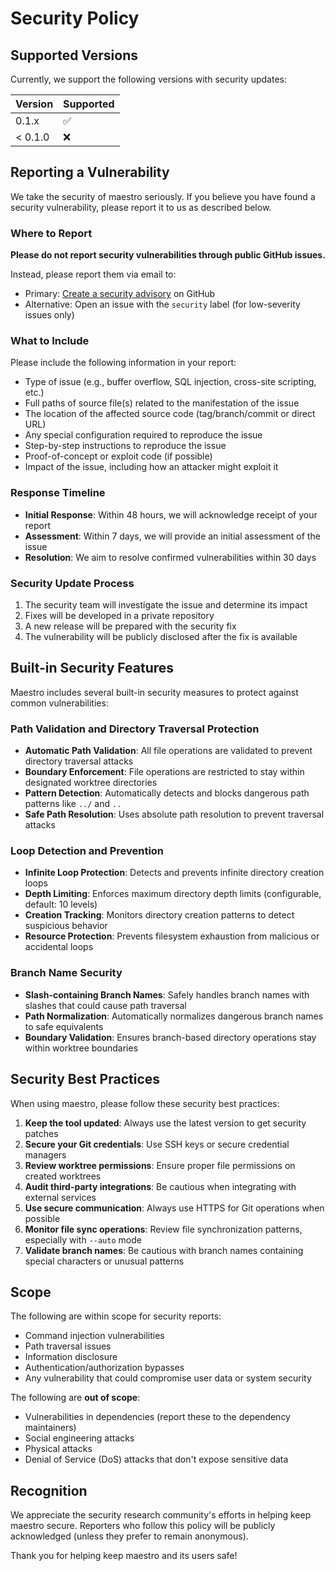 # Security Policy

## Supported Versions

Currently, we support the following versions with security updates:

| Version | Supported          |
| ------- | ------------------ |
| 0.1.x   | :white_check_mark: |
| < 0.1.0 | :x:                |

## Reporting a Vulnerability

We take the security of maestro seriously. If you believe you have found a security vulnerability, please report it to us as described below.

### Where to Report

**Please do not report security vulnerabilities through public GitHub issues.**

Instead, please report them via email to:
- Primary: [Create a security advisory](https://github.com/camoneart/maestro/security/advisories/new) on GitHub
- Alternative: Open an issue with the `security` label (for low-severity issues only)

### What to Include

Please include the following information in your report:

- Type of issue (e.g., buffer overflow, SQL injection, cross-site scripting, etc.)
- Full paths of source file(s) related to the manifestation of the issue
- The location of the affected source code (tag/branch/commit or direct URL)
- Any special configuration required to reproduce the issue
- Step-by-step instructions to reproduce the issue
- Proof-of-concept or exploit code (if possible)
- Impact of the issue, including how an attacker might exploit it

### Response Timeline

- **Initial Response**: Within 48 hours, we will acknowledge receipt of your report
- **Assessment**: Within 7 days, we will provide an initial assessment of the issue
- **Resolution**: We aim to resolve confirmed vulnerabilities within 30 days

### Security Update Process

1. The security team will investigate the issue and determine its impact
2. Fixes will be developed in a private repository
3. A new release will be prepared with the security fix
4. The vulnerability will be publicly disclosed after the fix is available

## Built-in Security Features

Maestro includes several built-in security measures to protect against common vulnerabilities:

### Path Validation and Directory Traversal Protection

- **Automatic Path Validation**: All file operations are validated to prevent directory traversal attacks
- **Boundary Enforcement**: File operations are restricted to stay within designated worktree directories
- **Pattern Detection**: Automatically detects and blocks dangerous path patterns like `../` and `..`
- **Safe Path Resolution**: Uses absolute path resolution to prevent traversal attacks

### Loop Detection and Prevention

- **Infinite Loop Protection**: Detects and prevents infinite directory creation loops
- **Depth Limiting**: Enforces maximum directory depth limits (configurable, default: 10 levels)
- **Creation Tracking**: Monitors directory creation patterns to detect suspicious behavior
- **Resource Protection**: Prevents filesystem exhaustion from malicious or accidental loops

### Branch Name Security

- **Slash-containing Branch Names**: Safely handles branch names with slashes that could cause path traversal
- **Path Normalization**: Automatically normalizes dangerous branch names to safe equivalents
- **Boundary Validation**: Ensures branch-based directory operations stay within worktree boundaries

## Security Best Practices

When using maestro, please follow these security best practices:

1. **Keep the tool updated**: Always use the latest version to get security patches
2. **Secure your Git credentials**: Use SSH keys or secure credential managers
3. **Review worktree permissions**: Ensure proper file permissions on created worktrees
4. **Audit third-party integrations**: Be cautious when integrating with external services
5. **Use secure communication**: Always use HTTPS for Git operations when possible
6. **Monitor file sync operations**: Review file synchronization patterns, especially with `--auto` mode
7. **Validate branch names**: Be cautious with branch names containing special characters or unusual patterns

## Scope

The following are within scope for security reports:

- Command injection vulnerabilities
- Path traversal issues
- Information disclosure
- Authentication/authorization bypasses
- Any vulnerability that could compromise user data or system security

The following are **out of scope**:

- Vulnerabilities in dependencies (report these to the dependency maintainers)
- Social engineering attacks
- Physical attacks
- Denial of Service (DoS) attacks that don't expose sensitive data

## Recognition

We appreciate the security research community's efforts in helping keep maestro secure. Reporters who follow this policy will be publicly acknowledged (unless they prefer to remain anonymous).

Thank you for helping keep maestro and its users safe!